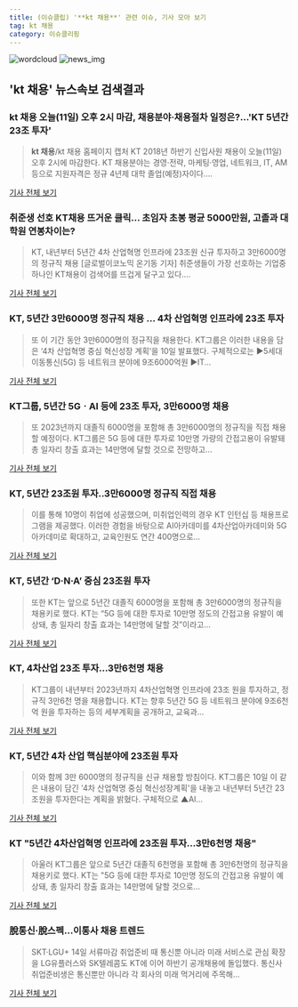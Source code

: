 ```yaml
---
title: (이슈클립) '**kt 채용**' 관련 이슈, 기사 모아 보기
tag: kt 채용
category: 이슈클리핑
---
```

![wordcloud](https://s3.ap-northeast-2.amazonaws.com/lyrics101-wordcloud/2018-09-11-1536623355.png)
![news_img](https://user-images.githubusercontent.com/42597476/44507050-1206f400-a6e4-11e8-8d98-7ffbfebb353f.png)
## **'**kt 채용**'** 뉴스속보 검색결과
### **kt 채용** 오늘(11일) 오후 2시 마감, 채용분야·채용절차 일정은?…'KT 5년간 23조 투자'

>**kt 채용**/kt 채용 홈페이지 캡처  KT 2018년 하반기 신입사원 채용이 오늘(11일) 오후 2시에 마감한다. KT 채용분야는 경영·전략, 마케팅·영업, 네트워크, IT, AM 등으로 지원자격은 정규 4년제 대학 졸업(예정)자이다....

<a href="http://www.kyeongin.com/main/view.php?key=20180911000752591" target="_blank">기사 전체 보기</a>

### 취준생 선호 KT채용 뜨거운 클릭... 초임자 초봉 평균 5000만원, 고졸과 대학원 연봉차이는?

>KT, 내년부터 5년간 4차 산업혁명 인프라에 23조원 신규 투자하고 3만6000명의 정규직 채용 [글로벌이코노믹 온기동 기자] 취준생들이 가장 선호하는 기업중 하나인 KT채용이 검색어를 뜨겁게 달구고 있다....

<a href="http://www.g-enews.com/ko-kr/news/article/news_all/2018091106373619554e4869c120_1/article.html" target="_blank">기사 전체 보기</a>

### KT, 5년간 3만6000명 정규직 채용 … 4차 산업혁명 인프라에 23조 투자

>또 이 기간 동안 3만6000명의 정규직을 채용한다. KT그룹은 이러한 내용을 담은 ‘4차 산업혁명 중심 혁신성장 계획’을 10일 발표했다. 구체적으로는 ▶5세대 이동통신(5G) 등 네트워크 분야에 9조6000억원 ▶IT...

<a href="http://news.joins.com/article/olink/22551327" target="_blank">기사 전체 보기</a>

### KT그룹, 5년간 5GㆍAI 등에 23조 투자, 3만6000명 채용

>또 2023년까지 대졸직 6000명을 포함해 총 3만6000명의 정규직을 직접 채용할 예정이다. KT그룹은 5G 등에 대한 투자로 10만명 가량의 간접고용이 유발돼 총 일자리 창출 효과는 14만명에 달할 것으로 전망하고...

<a href="http://news.heraldcorp.com/view.php?ud=20180910000105" target="_blank">기사 전체 보기</a>

### KT, 5년간 23조원 투자..3만6000명 정규직 직접 채용

>이를 통해 10명이 취업에 성공했으며, 미취업인력의 경우 KT 인턴십 등 채용프로그램을 제공했다. 이러한 경험을 바탕으로 AI아카데미를 4차산업아카데미와 5G아카데미로 확대하고, 교육인원도 연간 400명으로...

<a href="http://www.breaknews.com/sub_read.html?uid=600171&section=sc3" target="_blank">기사 전체 보기</a>

### KT, 5년간 ‘D·N·A’ 중심 23조원 투자

>또한 KT는 앞으로 5년간 대졸직 6000명을 포함해 총 3만6000명의 정규직을 채용키로 했다. KT는 “5G 등에 대한 투자로 10만명 정도의 간접고용 유발이 예상돼, 총 일자리 창출 효과는 14만명에 달할 것”이라고...

<a href="http://news.khan.co.kr/kh_news/khan_art_view.html?artid=201809102121005&code=920501" target="_blank">기사 전체 보기</a>

### KT, 4차산업 23조 투자…3만6천명 채용

>KT그룹이 내년부터 2023년까지 4차산업혁명 인프라에 23조 원을 투자하고, 정규직 3만6천 명을 채용합니다. KT는 향후 5년간 5G 등 네트워크 분야에 9조6천억 원을 투자하는 등의 세부계획을 공개하고, 교육과...

<a href="http://sbscnbc.sbs.co.kr/read.jsp?pmArticleId=10000914459" target="_blank">기사 전체 보기</a>

### KT, 5년간 4차 산업 핵심분야에 23조원 투자

>이와 함께 3만 6000명의 정규직을 신규 채용할 방침이다. KT그룹은 10일 이 같은 내용이 담긴 '4차 산업혁명 중심 혁신성장계획'을 내놓고 내년부터 5년간 23조원을 투자한다는 계획을 밝혔다. 구체적으로 ▲AI...

<a href="http://www.newscj.com/news/articleView.html?idxno=553825" target="_blank">기사 전체 보기</a>

### KT "5년간 4차산업혁명 인프라에 23조원 투자…3만6천명 채용"

>아울러 KT그룹은 앞으로 5년간 대졸직 6천명을 포함해 총 3만6천명의 정규직을 채용키로 했다. KT는 "5G 등에 대한 투자로 10만명 정도의 간접고용 유발이 예상돼, 총 일자리 창출 효과는 14만명에 달할 것으로...

<a href="http://app.yonhapnews.co.kr/YNA/Basic/SNS/r.aspx?c=AKR20180910034500017&did=1195m" target="_blank">기사 전체 보기</a>

### 脫통신·脫스펙…이통사 채용 트렌드

>SKT·LGU+ 14일 서류마감 취업준비 때 통신뿐 아니라 미래 서비스로 관심 확장을 LG유플러스와 SK텔레콤도 KT에 이어 하반기 공개채용에 돌입했다. 통신사 취업준비생은 통신뿐만 아니라 각 회사의 미래 먹거리에 주목해...

<a href="http://news.mk.co.kr/newsRead.php?year=2018&no=570618" target="_blank">기사 전체 보기</a>


